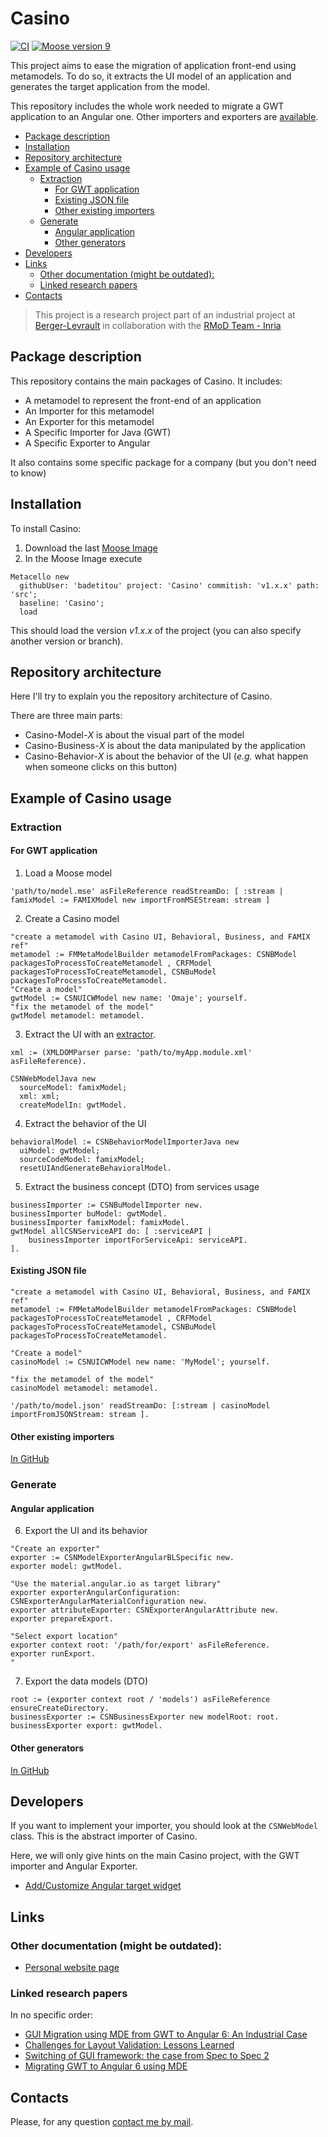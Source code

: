 # Casino <!-- omit in toc -->
[![CI](https://github.com/badetitou/Casino/actions/workflows/blank.yml/badge.svg?branch=v2)](https://github.com/badetitou/Casino/actions/workflows/blank.yml)
[![Moose version 9](https://img.shields.io/badge/Moose-9-%23aac9ff.svg)](https://github.com/moosetechnology/Moose)

This project aims to ease the migration of application front-end using metamodels.
To do so, it extracts the UI model of an application and generates the target application from the model.

This repository includes the whole work needed to migrate a GWT application to an Angular one.
Other importers and exporters are [available](https://github.com/badetitou?tab=repositories&q=Casino&type=&language=).

- [Package description](#package-description)
- [Installation](#installation)
- [Repository architecture](#repository-architecture)
- [Example of Casino usage](#example-of-casino-usage)
  - [Extraction](#extraction)
    - [For GWT application](#for-gwt-application)
    - [Existing JSON file](#existing-json-file)
    - [Other existing importers](#other-existing-importers)
  - [Generate](#generate)
    - [Angular application](#angular-application)
    - [Other generators](#other-generators)
- [Developers](#developers)
- [Links](#links)
  - [Other documentation (might be outdated):](#other-documentation-might-be-outdated)
  - [Linked research papers](#linked-research-papers)
- [Contacts](#contacts)

> This project is a research project part of an industrial project at [Berger-Levrault](http://berger-levrault.com/) in collaboration with the [RMoD Team - Inria](https://rmod.inria.fr/web)

## Package description

This repository contains the main packages of Casino.
It includes:

- A metamodel to represent the front-end of an application
- An Importer for this metamodel
- An Exporter for this metamodel
- A Specific Importer for Java (GWT)
- A Specific Exporter to Angular

It also contains some specific package for a company (but you don't need to know)

## Installation

To install Casino:

1. Download the last [Moose Image](https://moosetechnology.github.io/moose-wiki/)
2. In the Moose Image execute

```Smalltalk
Metacello new
  githubUser: 'badetitou' project: 'Casino' commitish: 'v1.x.x' path: 'src';
  baseline: 'Casino';
  load
```

This should load the version *v1.x.x* of the project (you can also specify another version or branch).

## Repository architecture

Here I'll try to explain you the repository architecture of Casino.

There are three main parts:

- Casino-Model-*X* is about the visual part of the model
- Casino-Business-*X* is about the data manipulated by the application
- Casino-Behavior-*X* is about the behavior of the UI (*e.g.* what happen when someone clicks on this button)

## Example of Casino usage

### Extraction

#### For GWT application

1. Load a Moose model

```Smalltalk
'path/to/model.mse' asFileReference readStreamDo: [ :stream | famixModel := FAMIXModel new importFromMSEStream: stream ]
```

2. Create a Casino model

```Smalltalk
"create a metamodel with Casino UI, Behavioral, Business, and FAMIX ref"
metamodel := FMMetaModelBuilder metamodelFromPackages: CSNBModel packagesToProcessToCreateMetamodel , CRFModel packagesToProcessToCreateMetamodel, CSNBuModel packagesToProcessToCreateMetamodel.
"Create a model"
gwtModel := CSNUICWModel new name: 'Omaje'; yourself.
"fix the metamodel of the model"
gwtModel metamodel: metamodel.
```

3. Extract the UI with an [extractor]((https://github.com/badetitou?tab=repositories&q=Casino&type=&language=)).



```Smalltalk
xml := (XMLDOMParser parse: 'path/to/myApp.module.xml' asFileReference).

CSNWebModelJava new
  sourceModel: famixModel;
  xml: xml;
  createModelIn: gwtModel.
```

4. Extract the behavior of the UI

```Smalltalk
behavioralModel := CSNBehaviorModelImporterJava new 
  uiModel: gwtModel;
  sourceCodeModel: famixModel;
  resetUIAndGenerateBehavioralModel.
```

5. Extract the business concept (DTO) from services usage

```Smalltalk
businessImporter := CSNBuModelImporter new.
businessImporter buModel: gwtModel.
businessImporter famixModel: famixModel.
gwtModel allCSNServiceAPI do: [ :serviceAPI |  
	businessImporter importForServiceApi: serviceAPI.
].
```

#### Existing JSON file

```SmallTalk
"create a metamodel with Casino UI, Behavioral, Business, and FAMIX ref"
metamodel := FMMetaModelBuilder metamodelFromPackages: CSNBModel packagesToProcessToCreateMetamodel , CRFModel packagesToProcessToCreateMetamodel, CSNBuModel packagesToProcessToCreateMetamodel.

"Create a model"
casinoModel := CSNUICWModel new name: 'MyModel'; yourself.

"fix the metamodel of the model"
casinoModel metamodel: metamodel.

'/path/to/model.json' readStreamDo: [:stream | casinoModel importFromJSONStream: stream ].
```

#### Other existing importers

[In GitHub](https://github.com/search?q=Casino-+-Importer)

### Generate

#### Angular application

6. Export the UI and its behavior

```Smalltalk
"Create an exporter"
exporter := CSNModelExporterAngularBLSpecific new.
exporter model: gwtModel.

"Use the material.angular.io as target library"
exporter exporterAngularConfiguration: CSNExporterAngularMaterialConfiguration new.
exporter attributeExporter: CSNExporterAngularAttribute new.
exporter prepareExport.

"Select export location"
exporter context root: '/path/for/export' asFileReference.
exporter runExport.
"
```

7. Export the data models (DTO)

```Smalltalk
root := (exporter context root / 'models') asFileReference ensureCreateDirectory.
businessExporter := CSNBusinessExporter new modelRoot: root.
businessExporter export: gwtModel.
```

#### Other generators

[In GitHub](https://github.com/search?q=Casino-+-Exporter)

## Developers

If you want to implement your importer, you should look at the `CSNWebModel` class.
This is the abstract importer of Casino.

Here, we will only give hints on the main Casino project, with the GWT importer and Angular Exporter.

- [Add/Customize Angular target widget](./doc/customize-angular-target.md)

## Links

### Other documentation (might be outdated):

- [Personal website page](https://badetitou.github.io/projects/Casino/)

### Linked research papers

In no specific order:

- [GUI Migration using MDE from GWT to Angular 6: An Industrial Case](https://ieeexplore.ieee.org/document/8667989)
- [Challenges for Layout Validation: Lessons Learned](https://hal.inria.fr/hal-02914750/document)
- [Switching of GUI framework: the case from Spec to Spec 2](https://hal.archives-ouvertes.fr/hal-02297858/file/iwst19.pdf)
- [Migrating GWT to Angular 6 using MDE](https://hal.inria.fr/hal-02304301/file/sattose2019.pdf)

## Contacts

Please, for any question [contact me by mail](mailto:badetitou@gmail.com).
